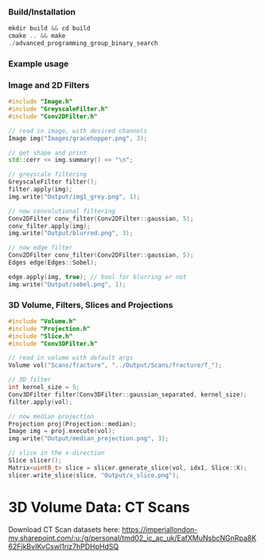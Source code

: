 ### Build/Installation

```c++
mkdir build && cd build
cmake .. && make
./advanced_programming_group_binary_search
```

### Example usage

### Image and 2D Filters

```c++
#include "Image.h"
#include "GreyscaleFilter.h"
#include "Conv2DFilter.h"

// read in image, with desired channels
Image img("Images/gracehopper.png", 3);

// get shape and print
std::cerr << img.summary() << "\n";

// greyscale filtering
GreyscaleFilter filter();
filter.apply(img);
img.write("Output/img1_grey.png", 1);

// now convolutional filtering
Conv2DFilter conv_filter(Conv2DFilter::gaussian, 5);
conv_filter.apply(img);
img.write("Output/blurred.png", 3);

// now edge filter
Conv2DFilter conv_filter(Conv2DFilter::gaussian, 5);
Edges edge(Edges::Sobel);

edge.apply(img, true); // bool for blurring or not
img.write("Output/sobel.png", 1);
```



### 3D Volume, Filters, Slices and Projections

```c++
#include "Volume.h"
#include "Projection.h"
#include "Slice.h"
#include "Conv3DFilter.h"

// read in volume with default args
Volume vol("Scans/fracture", "../Output/Scans/fracture/f_");

// 3D filter
int kernel_size = 5;
Conv3DFilter filter(Conv3DFilter::gaussian_separated, kernel_size);
filter.apply(vol);

// now median projection
Projection proj(Projection::median);
Image img = proj.execute(vol);
img.write("Output/median_projection.png", 3);

// slice in the x-direction
Slice slicer();
Matrix<uint8_t> slice = slicer.generate_slice(vol, idx1, Slice::X);
slicer.write_slice(slice, "Output/x_slice.png");
```


# 3D Volume Data: CT Scans
Download CT Scan datasets here:
https://imperiallondon-my.sharepoint.com/:u:/g/personal/tmd02_ic_ac_uk/EafXMuNsbcNGnRpa8K62FjkBvIKvCswl1riz7hPDHpHdSQ
